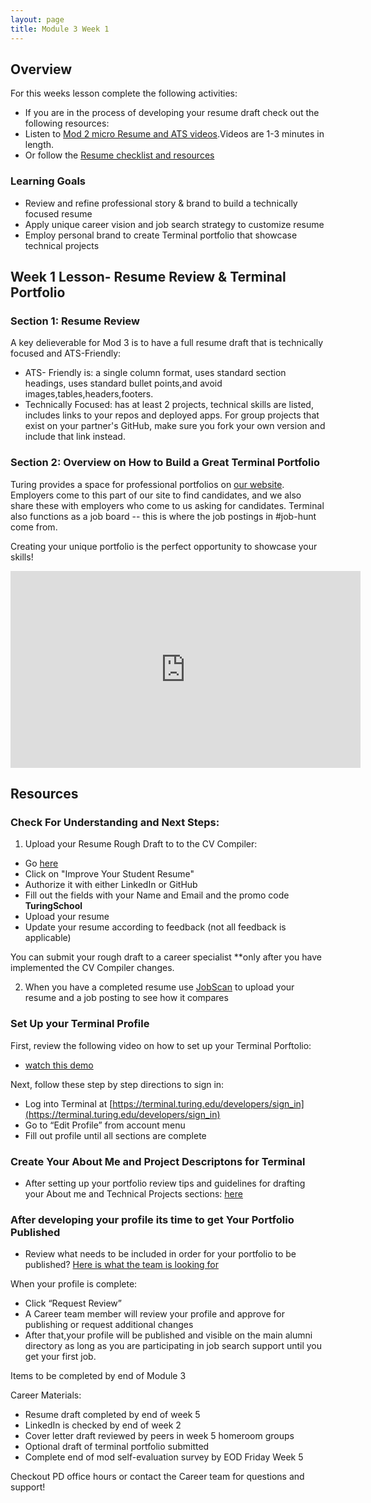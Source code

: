 ```yaml
---
layout: page
title: Module 3 Week 1
---
```


## Overview
For this weeks lesson complete the following activities:
* If you are in the process of developing your resume draft check out the following resources: 
* Listen to [Mod 2 micro Resume and ATS videos](https://careerdev.turing.edu/module_two/mod2_week1).Videos are 1-3 minutes in length. 
* Or follow the [Resume checklist and resources](https://careerdev.turing.edu/resources/resume_resources)


### Learning Goals 

* Review and refine professional story & brand to build a technically focused resume
* Apply unique career vision and job search strategy to customize resume
* Employ personal brand to create Terminal portfolio that showcase technical projects 

## Week 1 Lesson- Resume Review & Terminal Portfolio

### Section 1: Resume Review

A key delieverable for Mod 3 is to have a full resume draft that is technically focused and ATS-Friendly:

* ATS- Friendly is: a single column format, uses standard section headings, uses standard bullet points,and
avoid images,tables,headers,footers.
* Technically Focused: has at least 2 projects, technical skills are listed, includes links to your repos and deployed apps. For group projects that exist on your partner's GitHub, make sure you fork your own version and include that link instead.

###  Section 2: Overview on How to Build a Great Terminal Portfolio

Turing provides a space for professional portfolios on [our website](https://terminal.turing.edu). Employers come to this part of our site to find candidates, and we also share these with employers who come to us asking for candidates. Terminal also functions as a job board -- this is where the job postings in #job-hunt come from. 

Creating your unique portfolio is the perfect opportunity to showcase your skills!

<iframe width="560" height="315" src="https://www.youtube.com/embed/qXFJjGpeygg" title="YouTube video player" frameborder="0" allow="accelerometer; autoplay; clipboard-write; encrypted-media; gyroscope; picture-in-picture" allowfullscreen></iframe>

## Resources


### Check For Understanding and Next Steps:

1. Upload your Resume Rough Draft to to the CV Compiler: 
* Go [here](https://cvcompiler.com/students/turingschool)
* Click on "Improve Your Student Resume"
* Authorize it with either LinkedIn or GitHub
* Fill out the fields with your Name and Email and the promo code **TuringSchool** 
* Upload your resume
* Update your resume according to feedback (not all feedback is applicable)

You can submit your rough draft to a career specialist **only after you have implemented the CV Compiler changes.

2. When you have a completed resume use [JobScan](https://www.jobscan.co/) to upload your resume and a job posting to see how it compares

### Set Up your Terminal Profile

First, review the following video on how to set up your Terminal Porftolio: 

* [watch this demo](https://drive.google.com/file/d/1NqHrdkr0B5wEvEaH9Z8dJK56TcSJoV_t/view)

Next, follow these step by step directions to sign in: 

* Log into Terminal at [https://terminal.turing.edu/developers/sign_in](https://terminal.turing.edu/developers/sign_in)
* Go to “Edit Profile” from account menu
* Fill out profile until all sections are complete


### Create Your About Me and Project Descriptons for Terminal

* After setting up your portfolio review tips and guidelines for drafting your About me and Technical Projects sections: [here](https://careerdev.turing.edu/resources/terminal_directions) 


### After developing your profile its time to get Your Portfolio Published

* Review what needs to be included in order for your portfolio to be published? 
[Here is what the team is looking for](https://careerdev.turing.edu/resources/terminal_directions)

When your profile is complete:

* Click “Request Review”
* A Career team member will review your profile and approve for publishing or request additional changes
* After that,your profile will be published and visible on the main alumni directory as long as you are participating in job search support until you get your first job.

Items to be completed by end of Module 3

Career Materials:

* Resume draft completed by end of week 5
* LinkedIn is checked by end of week 2
* Cover letter draft reviewed by peers in week 5 homeroom groups
* Optional draft of terminal portfolio submitted
* Complete end of mod self-evaluation survey by EOD Friday Week 5

Checkout PD office hours or contact the Career team for questions and support!
